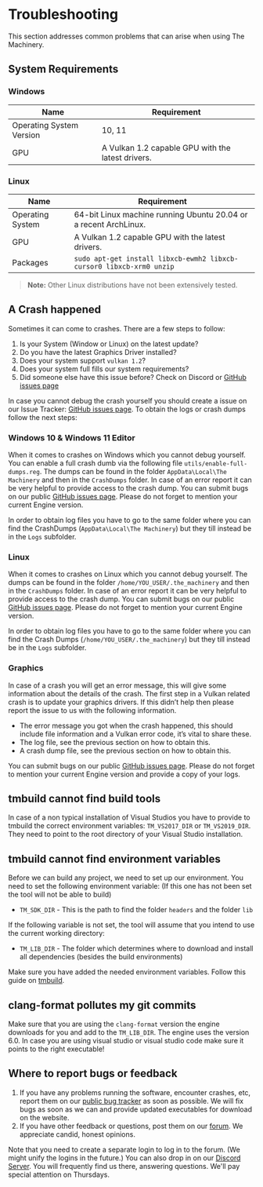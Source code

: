 # Troubleshooting

This section addresses common problems that can arise when using The Machinery. 

## System Requirements
### Windows
| Name                     | Requirement                                       |
| ------------------------ | ------------------------------------------------- |
| Operating System Version | 10, 11                                            |
| GPU                      | A Vulkan 1.2 capable GPU with the latest drivers. |


### Linux
| Name             | Requirement                                                  |
| ---------------- | ------------------------------------------------------------ |
| Operating System | 64-bit Linux machine running Ubuntu 20.04 or a recent ArchLinux. |
| GPU              | A Vulkan 1.2 capable GPU with the latest drivers.            |
| Packages         | `sudo apt-get install libxcb-ewmh2 libxcb-cursor0 libxcb-xrm0 unzip` |

> **Note:** Other Linux distributions have not been extensively tested.



## A Crash happened

Sometimes it can come to crashes. There are a few steps to follow:

1. Is your System (Window or Linux) on the latest update?
2. Do you have the latest Graphics Driver installed?
3. Does your system support `vulkan 1.2`?
4. Does your system full fills our system requirements?
4. Did someone else have this issue before? Check on Discord or  [GitHub issues page](https://github.com/OurMachinery/themachinery-public/issues)

In case you cannot debug the crash yourself you should create a issue on our Issue Tracker:  [GitHub issues page](https://github.com/OurMachinery/themachinery-public/issues). To obtain the logs or crash dumps follow the next steps:

### Windows 10 & Windows 11 Editor

When it comes to crashes on Windows which you cannot debug yourself. You can enable a full crash dumb via the following file `utils/enable-full-dumps.reg`. The dumps can be found in the folder `AppData\Local\The Machinery` and then in the  `CrashDumps` folder. In case of an error report it can be very helpful to provide access to the crash dump. You can submit bugs on our public [GitHub issues page](https://github.com/OurMachinery/themachinery-public/issues). Please do not forget to mention your current Engine version.

In order to obtain log files you have to go to the same folder where you can find the CrashDumps (`AppData\Local\The Machinery`) but they till instead be in the `Logs` subfolder.



### Linux

When it comes to crashes on Linux which you cannot debug yourself. The dumps can be found in the folder `/home/YOU_USER/.the_machinery` and then in the  `CrashDumps` folder. In case of an error report it can be very helpful to provide access to the crash dump. You can submit bugs on our public [GitHub issues page](https://github.com/OurMachinery/themachinery-public/issues). Please do not forget to mention your current Engine version.

In order to obtain log files you have to go to the same folder where you can find the Crash Dumps (`/home/YOU_USER/.the_machinery`) but they till instead be in the `Logs` subfolder.




### Graphics

In case of a crash you will get an error message, this will give some information about the details of the crash. The first step in a Vulkan related crash is to update your graphics drivers. If this didn’t help then please report the issue to us with the following information.

- The error message you got when the crash happened, this should include file information and a Vulkan error code, it’s vital to share these.
- The log file, see the previous section on how to obtain this.
- A crash dump file, see the previous section on how to obtain this.

You can submit bugs on our public [GitHub issues page](https://github.com/OurMachinery/themachinery-public/issues). Please do not forget to mention your current Engine version and provide a copy of your logs.



## tmbuild cannot find build tools

In case of a non typical installation of Visual Studios you have to provide to tmbuild the correct environment variables: `TM_VS2017_DIR` or `TM_VS2019_DIR`. They need to point to the root directory of your Visual Studio installation.



## tmbuild cannot find environment variables

Before we can build any project, we need to set up our environment. You need to set the following environment variable: (If this one has not been set the tool will not be able to build)

- `TM_SDK_DIR` - This is the path to find the folder `headers` and the folder `lib`

If the following variable is not set, the tool will assume that you intend to use the current working directory:

- `TM_LIB_DIR` - The folder which determines where to download and install all dependencies (besides the build environments)

Make sure you have added the needed environment variables. Follow this guide on [tmbuild]({{the_machinery_book}}/helper_tools/tmbuild.html).



## clang-format pollutes my git commits

Make sure that you are using the `clang-format` version the engine downloads for you and add to the `TM_LIB_DIR`. The engine uses the version 6.0. In case you are using visual studio or visual studio code make sure it points to the right executable!




## Where to report bugs or feedback


1. If you have any problems running the software, encounter crashes, etc, report them on our [public bug tracker](https://github.com/OurMachinery/themachinery-public/issues) as soon as possible. We will fix bugs as soon as we can and provide updated executables for download on the website.
2. If you have other feedback or questions, post them on our [forum](https://github.com/OurMachinery/themachinery-public/discussions). We appreciate candid, honest opinions.

Note that you need to create a separate login to log in to the forum. (We might unify the logins in the future.)
You can also drop in on our [Discord Server](https://discord.gg/SHHSZaH). You will frequently find us there, answering questions. We'll pay special attention on Thursdays.

